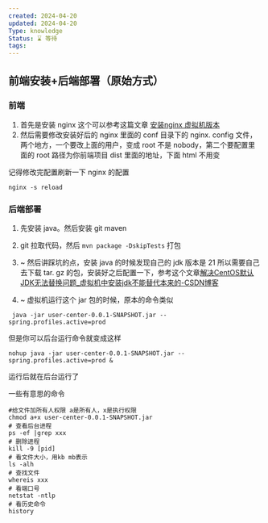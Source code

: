 ```yaml
---
created: 2024-04-20
updated: 2024-04-20
Type: knowledge
Status: ⌛️ 等待
tags:
---
```

##  前端安装+后端部署（原始方式）
### 前端

1. 首先是安装 nginx 这个可以参考这篇文章 [安装nginx 虚拟机版本](https://zhuanlan.zhihu.com/p/425790769)
2. 然后需要修改安装好后的 nginx 里面的 conf 目录下的 nginx. config 文件，两个地方，一个要改上面的用户，变成 root 不是 nobody，第二个要配置里面的 root 路径为你前端项目 dist 里面的地址，下面 html 不用变

记得修改完配置刷新一下 nginx 的配置
```shell
nginx -s reload
```

### 后端部署
1. 先安装 java。然后安装 git maven 
2. git 拉取代码，然后 `mvn package -DskipTests` 打包


1. ~ 然后讲踩坑的点，安装 java 的时候发现自己的 jdk 版本是 21 所以需要自己去下载 tar. gz 的包，安装好之后配置一下，参考这个文章[解决CentOS默认JDK无法替换问题\_虚拟机中安装jdk不能替代本来的-CSDN博客](https://blog.csdn.net/napoay/article/details/79864770)
2. ~ 虚拟机运行这个 jar 包的时候，原本的命令类似
```shell
 java -jar user-center-0.0.1-SNAPSHOT.jar --spring.profiles.active=prod
```

但是你可以后台运行命令就变成这样
```shell
nohup java -jar user-center-0.0.1-SNAPSHOT.jar --spring.profiles.active=prod &
```
运行后就在后台运行了

一些有意思的命令
```shell
#给文件加所有人权限 a是所有人，x是执行权限
chmod a+x user-center-0.0.1-SNAPSHOT.jar 
# 查看后台进程
ps -ef |grep xxx
# 删除进程
kill -9 [pid]
# 看文件大小，用kb mb表示
ls -alh
# 查找文件
whereis xxx
# 看端口号
netstat -ntlp
# 看历史命令
history
```